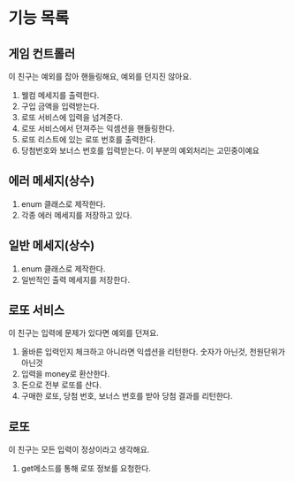 # 기능 목록

## 게임 컨트롤러
이 친구는 예외를 잡아 핸들링해요, 예외를 던지진 않아요.
1. 웰컴 메세지를 출력한다.
2. 구입 금액을 입력받는다.
3. 로또 서비스에 입력을 넘겨준다.
4. 로또 서비스에서 던져주는 익셈션을 핸들링한다.
5. 로또 리스트에 있는 로또 번호를 출력한다.
6. 당첨번호와 보너스 번호를 입력받는다. 이 부분의 예외처리는 고민중이예요 

## 에러 메세지(상수)
1. enum 클래스로 제작한다.
2. 각종 에러 메세지를 저장하고 있다.

## 일반 메세지(상수)
1. enum 클래스로 제작한다.
2. 일반적인 출력 메세지를 저장한다.

## 로또 서비스
이 친구는 입력에 문제가 있다면 예외를 던져요.
1. 올바른 입력인지 체크하고 아니라면 익셉션을 리턴한다. 숫자가 아닌것, 천원단위가 아닌것
2. 입력을 money로 환산한다.
3. 돈으로 전부 로또를 산다.
4. 구매한 로또, 당첨 번호, 보너스 번호를 받아 당첨 결과를 리턴한다.

## 로또
이 친구는 모든 입력이 정상이라고 생각해요.
1. get메소드를 통해 로또 정보를 요청한다.